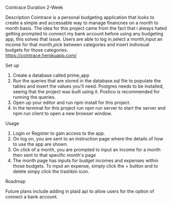 Cointrace
Duration 2-Week 

Description
Cointrace is a personal budgeting application that looks to create a simple and accessable way to manage financnes on a month to month basis. The idea for this project came from the fact that i always hated getting prompted to connect my bank account before using any budgeting app, this solves that issue. Users are able to log in,select a month,input an income for that month,pick between categories and insert indivisual budgets for those categories.
<br />
https://cointrace.herokuapp.com/


Set up

1. Create a database called prime_app
2. Run the queries that are stored in the database.sql file to populate the tables and insert the values you'll need. Postgres needs  to be installed, seeing that the project was built using it. Postico is recommended for running the queries.
3. Open up your editor and run npm install for this project.
4. In the terminal for this project run npm run server to start the server and npm run client to open a new browser window.

Usage

1. Login or Register to gain access to the app.
2. On log on, you are sent to an instruction page where the details of how to use the app are shown.
3. On click of a month, you are prompted to input an income for a month then sent to that specific month's page
4. The month page has inputs for budget incomes and expenses within those budgets. To input an expense, simply click the + button and to delete simpy click the trashbin icon.

Roadmap

Future plans include adding in plaid api to allow users for the option of connect a bank account.
